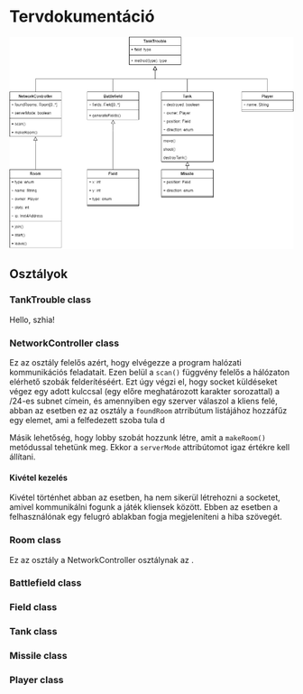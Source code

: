 # Tervdokumentáció

<img src="Tervdokumentáció.drawio.png" width="800">

## Osztályok

### TankTrouble class

Hello, szhia!

### NetworkController class

Ez az osztály felelős azért, hogy elvégezze a program halózati kommunikációs feladatait. Ezen belül a `scan()` függvény felelős a hálózaton elérhető szobák felderítéséért. Ezt úgy végzi el, hogy socket küldéseket végez egy adott kulccsal (egy előre meghatározott karakter sorozattal) a /24-es subnet címein, és amennyiben egy szerver válaszol a kliens felé, abban az esetben ez az osztály a `foundRoom` atrribútum listájához hozzáfűz egy elemet, ami a felfedezett szoba tula
d

Másik lehetőség, hogy lobby szobát hozzunk létre, amit a `makeRoom()` metódussal tehetünk meg. Ekkor a `serverMode` attribútomot igaz értékre kell állítani.

#### Kivétel kezelés

Kivétel történhet abban az esetben, ha nem sikerül létrehozni a socketet, amivel kommunikálni fogunk a játék kliensek között. Ebben az esetben a felhasználónak egy felugró ablakban fogja megjeleníteni a hiba szövegét. 

### Room class

Ez az osztály a NetworkController osztálynak az .

### Battlefield class




### Field class

### Tank class

### Missile class

### Player class



